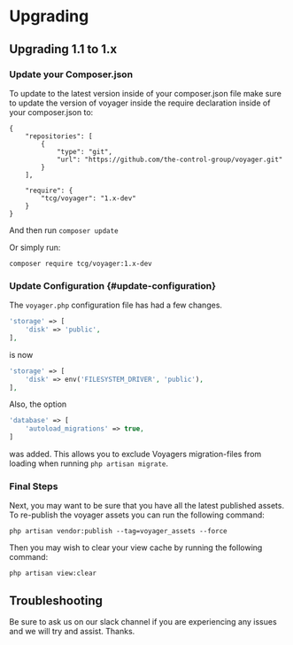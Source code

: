 # Upgrading

## Upgrading 1.1 to 1.x

### Update your Composer.json

To update to the latest version inside of your composer.json file make sure to update the version of voyager inside the require declaration inside of your composer.json to:

```text
{
    "repositories": [
        {
            "type": "git",
            "url": "https://github.com/the-control-group/voyager.git"
        }
    ],

    "require": {
        "tcg/voyager": "1.x-dev"
    }
}
```

And then run `composer update`

Or simply run:

```text
composer require tcg/voyager:1.x-dev
```

### Update Configuration {#update-configuration}

The `voyager.php` configuration file has had a few changes.

```php
'storage' => [
    'disk' => 'public',
],
```

is now

```php
'storage' => [
    'disk' => env('FILESYSTEM_DRIVER', 'public'),
],
```

Also, the option

```php
'database' => [
    'autoload_migrations' => true,
]
```

was added. This allows you to exclude Voyagers migration-files from loading when running `php artisan migrate`.

### **Final Steps**

Next, you may want to be sure that you have all the latest published assets. To re-publish the voyager assets you can run the following command:

```text
php artisan vendor:publish --tag=voyager_assets --force
```

Then you may wish to clear your view cache by running the following command:

```text
php artisan view:clear
```

## Troubleshooting

Be sure to ask us on our slack channel if you are experiencing any issues and we will try and assist. Thanks.

